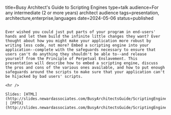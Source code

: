 title=Busy Architect's Guide   to Scripting Engines
type=talk
audience=For any intermediate (2 or more years) architect audience
tags=presentation, architecture,enterprise,languages
date=2024-05-06
status=published
~~~~~~

Ever wished you could just put parts of your program in end-users' hands and let them build the infinite little changes they want? Ever thought about how you might make your application more robust by writing less code, not more? Embed a scripting engine into your application--complete with the safeguards necessary to ensure that users can't do anything they shouldn't be able to--and release yourself from the Principle of Perpetual Enslavement. This presentation will describe how to embed a scripting engine, discuss the pros and cons of the various ones available, and how to put enough safeguards around the scripts to make sure that your application can't be hijacked by bad users' scripts.
    
<hr />

Slides: [HTML](http://slides.newardassociates.com/BusyArchitectsGuide/ScriptingEngines.html) | [PPTX](http://slides.newardassociates.com/BusyArchitectsGuide/ScriptingEngines.pptx)
